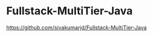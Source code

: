 # Fullstack-MultiTier-Java



https://github.com/sivakumarjd/Fullstack-MultiTier-Java

 

 


 



 

 

 
 


 

 



 


 

 

 

 

 
 


 


 


 

 

 
 

 





 

 

 

 

 

 

 

 

 

 

 


 

 

 

 

 

 


 

 

 

 

 



 

 


 
 
 
 


















